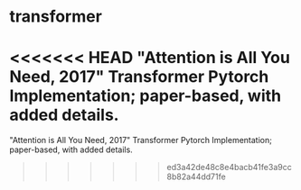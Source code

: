# transformer
<<<<<<< HEAD
"Attention is All You Need, 2017" Transformer Pytorch Implementation; paper-based, with added details.
=======
"Attention is All You Need, 2017" Transformer Pytorch Implementation; paper-based, with added details.
>>>>>>> ed3a42de48c8e4bacb41fe3a9cc8b82a44dd71fe
